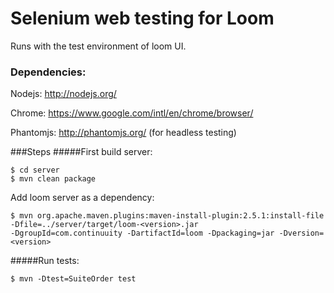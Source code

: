 # Selenium web testing for Loom

Runs with the test environment of loom UI.

### Dependencies:
Nodejs: http://nodejs.org/

Chrome: https://www.google.com/intl/en/chrome/browser/

Phantomjs: http://phantomjs.org/ (for headless testing)

###Steps
#####First build server:

```
$ cd server
$ mvn clean package
```

Add loom server as a dependency:

```
$ mvn org.apache.maven.plugins:maven-install-plugin:2.5.1:install-file -Dfile=../server/target/loom-<version>.jar 
-DgroupId=com.continuuity -DartifactId=loom -Dpackaging=jar -Dversion=<version>
```

#####Run tests:

```
$ mvn -Dtest=SuiteOrder test
```


